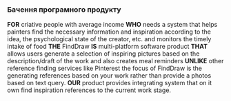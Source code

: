 ### Бачення програмного продукту
**FOR**  criative people with average income **WHO** needs a system that helps painters find the necessary information and inspiration according to the idea, the psychological state of the creator, etc. and monitors the timely intake of food **THE** FindDraw **IS** multi-platform software product **THAT** allows users generate a selection of inspiring pictures based on the description/draft of the work and also creates meal reminders **UNLIKE** other reference finding services like Pinterest the focus of FindDraw is the generating references based on your work rather than provide a photos based on text query. **OUR** product provides integrating system that on it own find inspiration references to the current work stage.
